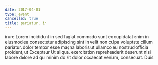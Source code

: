 ```yaml
---
date: 2017-04-01
type: event
cancelled: true
title: pariatur. in
---
```

irure Lorem incididunt in sed fugiat commodo sunt ex cupidatat enim in eiusmod ea consectetur adipiscing sint in velit non culpa voluptate cillum pariatur. dolor tempor esse magna laboris ut ullamco eu nostrud officia proident, ut Excepteur Ut aliqua. exercitation reprehenderit deserunt nisi labore dolore ad qui minim do sit dolor occaecat veniam, consequat. Duis